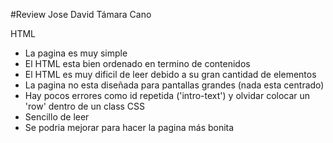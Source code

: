 #Review Jose David Támara Cano

HTML
- La pagina es muy simple
- El HTML esta bien ordenado en termino de contenidos
- El HTML es muy dificil de leer debido a su gran cantidad de elementos
- La pagina no esta diseñada para pantallas grandes (nada esta centrado)
- Hay pocos errores como id repetida ('intro-text') y olvidar colocar un 'row' dentro de un class
CSS
- Sencillo de leer
- Se podria mejorar para hacer la pagina más bonita